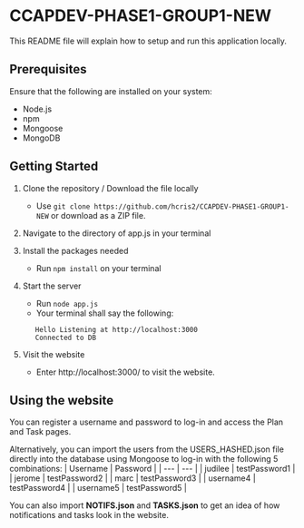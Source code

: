 # CCAPDEV-PHASE1-GROUP1-NEW
This README file will explain how to setup and run this application locally.

## Prerequisites
Ensure that the following are installed on your system:
* Node.js
* npm
* Mongoose
* MongoDB

## Getting Started
1. Clone the repository / Download the file locally
   - Use `git clone https://github.com/hcris2/CCAPDEV-PHASE1-GROUP1-NEW` or download as a ZIP file.

2. Navigate to the directory of app.js in your terminal

3. Install the packages needed
   - Run `npm install` on your terminal 

4. Start the server
   - Run `node app.js`
   - Your terminal shall say the following:
   ```
      Hello Listening at http://localhost:3000
      Connected to DB
   ```
   
5. Visit the website
   - Enter http://localhost:3000/ to visit the website.

## Using the website
You can register a username and password to log-in and access the Plan and Task pages.

Alternatively, you can import the users from the USERS_HASHED.json file directly into the database using Mongoose to log-in with the following 5 combinations:
| Username | Password |
| --- | --- |
| judilee | testPassword1 |
| jerome | testPassword2 |
| marc | testPassword3 |
| username4 | testPassword4 |
| username5 | testPassword5 |

  
You can also import **NOTIFS.json** and **TASKS.json** to get an idea of how notifications and tasks look in the website.
